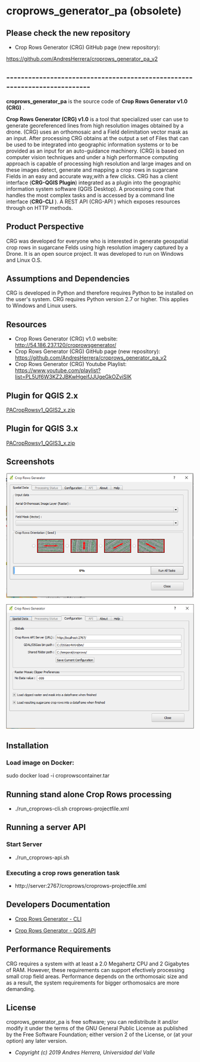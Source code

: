 # croprows_generator_pa (obsolete)

## Please check the new repository

- Crop Rows Generator (CRG) GitHub page (new repository):

https://github.com/AndresHerrera/croprows_generator_pa_v2

## --------------------------------------------------------------------------

**croprows_generator_pa** is the source code of **Crop Rows Generator v1.0 (CRG)** .

**Crop Rows Generator (CRG) v1.0** is a tool that specialized user can use to generate georeferenced lines from high resolution images obtained by a drone. (CRG) uses an orthomosaic and a Field delimitation vector mask as an input. After processing CRG obtains at the output a set of Files that can be used to be integrated into geographic information systems or to be provided as an input for an auto-guidance machinery. (CRG) is based on computer vision techniques and under a high performance computing approach is capable of processing high resolution and large images and on these images detect, generate and mapping a crop rows in sugarcane Fields in an easy and accurate way,with a few clicks. CRG has a client interface (**CRG-QGIS Plugin**) integrated as a plugin into the geographic information system software (QGIS Desktop). A processing core that handles the most complex tasks and is accessed by a command line interface (**CRG-CLI** ). A REST API (CRG-API ) which exposes resources through on HTTP methods.

## Product Perspective

CRG was developed for everyone who is interested in generate geospatial crop rows in sugarcane Felds using high resolution imagery captured by a Drone. It is an open source project. It was developed to run on Windows and Linux O.S.

## Assumptions and Dependencies

CRG is developed in Python and therefore requires Python to be installed on the user's system. CRG requires Python version 2.7 or higher. This applies to Windows and Linux users.

## Resources

- Crop Rows Generator (CRG) v1.0 website:
http://54.186.237.120/croprowsgenerator/
- Crop Rows Generator (CRG) GitHub page (new repository):
https://github.com/AndresHerrera/croprows_generator_pa_v2
- Crop Rows Generator (CRG) Youtube Playlist:
https://www.youtube.com/playlist?list=PL5Uf6W3KZ2JBKwHgeifJJUgeGkOZviSIK

## Plugin for QGIS 2.x

[PACropRowsv1_QGIS2_x.zip](croprows-qgis-plugin/PACropRowsv1_QGIS2_x.zip)

## Plugin for QGIS 3.x

[PACropRowsv1_QGIS3_x.zip](croprows-qgis-plugin/PACropRowsv1_QGIS3_x.zip)

## Screenshots 
![Main window](screenshot1.png)

![Config window](screenshot2.png)

## Installation

### Load image on Docker:
sudo docker load -i croprowscontainer.tar

## Running stand alone Crop Rows processing

* ./run_croprows-cli.sh croprows-projectfile.xml

## Running a server API

### Start Server

* ./run_croprows-api.sh

### Executing a crop rows generation task

* http://server:2767/croprows/croprows-projectfile.xml

## Developers Documentation

- [Crop Rows Generator - CLI](http://54.186.237.120/croprowsgenerator/crg_cli/html/index.html)

- [Crop Rows Generator - QGIS API](http://54.186.237.120/croprowsgenerator/crg_plugin/html/index.html)

## Performance Requirements

CRG requires a system with at least a 2.0 Megahertz CPU and 2 Gigabytes of RAM. However, these requirements can support efectively processing small crop field areas. Performance depends on the orthomosaic size and as a result, the system requirements for bigger orthomosaics are more demanding.

## License

  
croprows_generator_pa is free software; you can redistribute it and/or modify it under the terms of the GNU General Public License as published by the Free Software Foundation; either version 2 of the License, or (at your option) any later version.


* <em>Copyright (c) 2019 Andres Herrera, Universidad del Valle</em>
